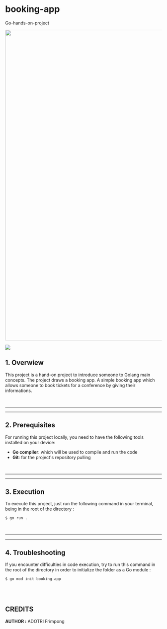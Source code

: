 # booking-app
Go-hands-on-project

<image src="https://store.ardanlabs.com/cdn/shop/products/gopher-patch01-02_c7b3aa27-3c46-4c4f-823f-580bfea20dde.jpg?v=1661445057" width=1000 center>

[<img src="https://img.shields.io/badge/Go-1.25.0-blue.svg?logo=go">](https://go.dev/dl/)



## 1. Overwiew
This project is a hand-on project to introduce someone to Golang main concepts. The project draws a booking app. A simple booking app which allows someone to book tickets for a conference by giving their informations.

<br/>

---
---
## 2. Prerequisites

For running this project locally, you need to have the following tools installed on your device:
- **Go compiler**: which will be used to compile and run the code
- **Git**: for the project's repository pulling

<br/>

---
---
## 3. Execution
To execute this project, just run the following command in your terminal, being in the root of the directory :
```sh
$ go run .
```

<br/>

---
---
## 4. Troubleshooting

If you encounter difficulties in code execution, try to run this command in the root of the directory in order to initialize the folder as a Go module :
```sh
$ go mod init booking-app
```

<br/>

<br />

## **CREDITS**

**AUTHOR :** ADOTRI Frimpong

